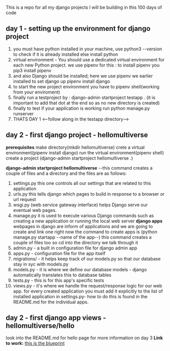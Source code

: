 This is a repo for all my django projects I will be building in this 100 days of code
## day 1 - setting up the environment for django project
1. you must have python installed in your machine, use python3 --version to check if it is already installed else install python
2. virtual environment - You should use a dedicated
virtual environment for each new Python project. we use pipenv for this : to install pipenv you pip3 install pipenv
3. and also Django should be installed; here we use pipenv we earlier installed to set django up pipenv install django
4. to start the new project environment you have to pipenv shell(working from your enviroment)
5. finally run a testproject by : django-admin startproject testapp . (it is important to add that dot at the end so as no new directory is created)
6. finally to test if your application is working run python manage.py runserver
7. THATS DAY 1
<--follow along in the testapp directory-->

## day 2 - first django project - hellomultiverse
**prerequisites**
make directory(mkdir hellomultiverse)
crete a virtual environment(pipenv install django)
run the virtual environment(pipenv shell)
create a project (django-admin startproject hellomultiverse .)

**django-admin startproject hellomultiverse**
--this command creates a couple of files and a directory and the files are as follows:
1. settings.py
this one controls all our settings that are related to this application
2. urls.py
this tells django which pages to build in response to a browser or url request
3. wsgi.py (web service gateway interface)
helps Django serve our eventual web pages.
4. manage.py
it is used to execute various Django commands such as creating a new application or running the local web server
**django apps**
webpages in django are inform of applications and we are going to create and link one right now
the command to create apps is (python manage.py startapp --name of the app--)
this command creates a couple of files too so cd into the directory we talk through it
1. admin.py - a built in configuration file for django admin app
2. apps.py - configuration file for the app itself
3. migrations/ - it helps keep track of our models.py so that our database stay in syc with models.py
4. models.py - it is where we define our database models - django automatically translates this to database tables
5. tests.py - this is for this app's specific tests
6. views.py - it's where we handle the request/response logic for our web app.
for every created application you must add it explicitly to the list of installed application in settings.py- how to do this is found in the README.md for the individual apps.

## day 2 - first django app views - hellomultiverse/hello
look into the README.md for hello page for more information on day 3
**Link to work:** [this is the blueprint](./DJANGO/hellomultiverse/hello/urls.py/)